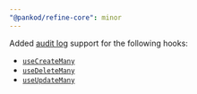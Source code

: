 ```yaml
---
"@pankod/refine-core": minor
---
```


Added [audit log](https://refine.dev/docs/api-reference/core/providers/audit-log-provider/) support for the following hooks:

-   [`useCreateMany`](https://refine.dev/docs/api-reference/core/hooks/data/useCreateMany/)
-   [`useDeleteMany`]((https://refine.dev/docs/api-reference/core/hooks/data/useDeleteMany/))
-   [`useUpdateMany`]((https://refine.dev/docs/api-reference/core/hooks/data/useUpdateMany/))
